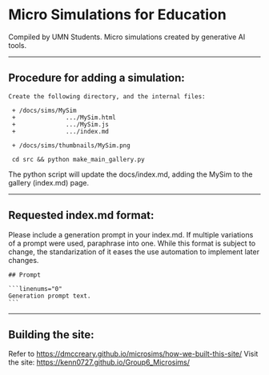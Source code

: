 # Micro Simulations for Education

Compiled by UMN Students.
Micro simulations created by generative AI tools.

---

## Procedure for adding a simulation:

```
Create the following directory, and the internal files:

 + /docs/sims/MySim
 +              .../MySim.html
 +              .../MySim.js
 +              .../index.md
 
 + /docs/sims/thumbnails/MySim.png

 cd src && python make_main_gallery.py
```
The python script will update the docs/index.md, adding the MySim to the gallery (index.md) page.


---

## Requested index.md format:

Please include a generation prompt in your index.md.  If multiple variations of a prompt were used, paraphrase into one. While this format is subject to change, the standarization of it eases the use automation to implement later changes.
 
````
## Prompt

```linenums="0"
Generation prompt text.
```
````

---

## Building the site:

Refer to https://dmccreary.github.io/microsims/how-we-built-this-site/
Visit the site: https://kenn0727.github.io/Group6_Microsims/